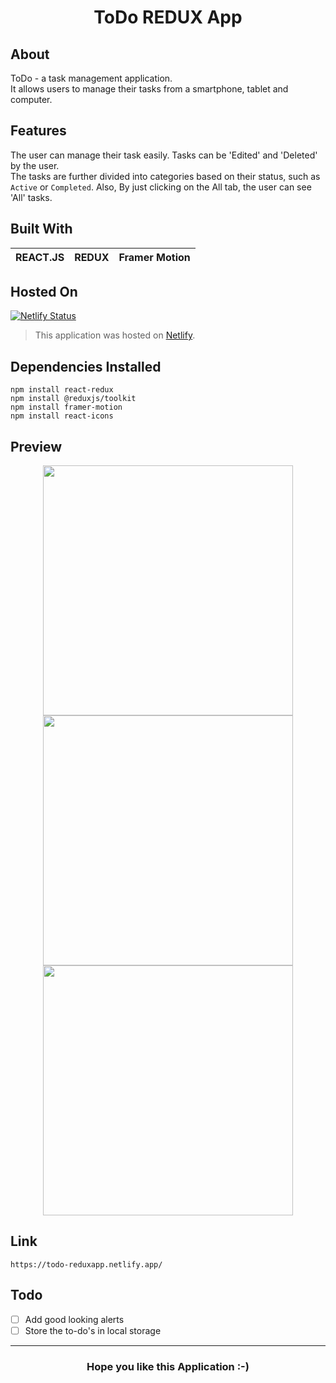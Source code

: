 <h1 align='center'>ToDo REDUX App</h1>

## About 
ToDo - a task management application. <br>
It allows users to manage their tasks from a smartphone, tablet and computer. 

## Features
The user can manage their task easily. Tasks can be 'Edited' and 'Deleted' by the user. <br> The tasks are further divided into categories based on their status, such as `Active` or `Completed`. Also, By just clicking on the All tab, the user can see 'All' tasks.

## Built With
| REACT.JS | REDUX | Framer Motion |
| --- | --- | --- |

## Hosted On
[![Netlify Status](https://api.netlify.com/api/v1/badges/2b0c5333-42d7-473d-a6ef-e6cb1a698dc8/deploy-status)](https://app.netlify.com/sites/todo-reduxapp/deploys)
>This application was hosted on [Netlify](https://www.netlify.com/).

## Dependencies Installed
```
npm install react-redux
npm install @reduxjs/toolkit
npm install framer-motion
npm install react-icons
```

## Preview
<p align="Center">
  <img src="https://github.com/TheNewC0der-24/todo-react_redux/blob/master/Preview/Preview-1.png" width="400">
  <img src="https://github.com/TheNewC0der-24/todo-react_redux/blob/master/Preview/Preview-2.png" width="400">
  <img src="https://github.com/TheNewC0der-24/todo-react_redux/blob/master/Preview/Preview-3.png" width="400">
</p>

## Link
```
https://todo-reduxapp.netlify.app/
```

## Todo
- [ ] Add good looking alerts
- [ ] Store the to-do's in local storage

---
<h3 align='center'>Hope you like this Application :-)
